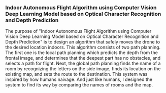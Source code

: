 ### Indoor Autonomous Flight Algorithm using Computer Vision Deep Learning Model based on Optical Character Recognition and Depth Prediction

The purpose of "Indoor Autonomous Flight Algorithm using Computer Vision Deep Learning Model based on Optical Character Recognition and Depth Prediction" is to design an algorithm that safely moves the drone to the desired location indoors. This algorithm consists of two path planning. The first one is the local path planning which predicts the depth from the frontal image, and determines that the deepest part has no obstacles, and selects a path for flight. Next, the global path planning finds the name of a room by recognizing the letters on the side image, finds its location on the existing map, and sets the route to the destination. This system was inspired by how humans naivage. And just like humans, I designed the system to find its way by comparing the names of rooms and the map.
